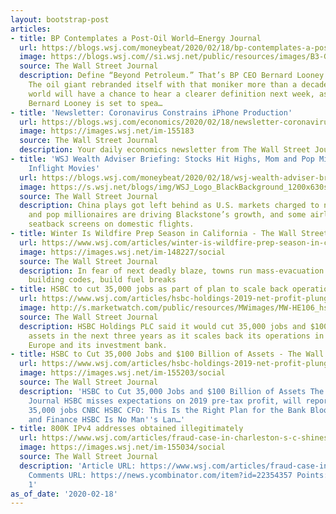 ```yaml
---
layout: bootstrap-post
articles:
- title: BP Contemplates a Post-Oil World—Energy Journal
  url: https://blogs.wsj.com/moneybeat/2020/02/18/bp-contemplates-a-post-oil-world-energy-journal/
  image: https://blogs.wsj.com//si.wsj.net/public/resources/images/B3-GD307_Looney_P_20200218084709.jpg
  source: The Wall Street Journal
  description: Define “Beyond Petroleum.” That’s BP CEO Bernard Looney’s challenge.
    The oil giant rebranded itself with that moniker more than a decade ago—and the
    world will have a chance to hear a clearer definition next week, as BP’s new CEO
    Bernard Looney is set to spea…
- title: 'Newsletter: Coronavirus Constrains iPhone Production'
  url: https://blogs.wsj.com/economics/2020/02/18/newsletter-coronavirus-constrains-iphone-production/
  image: https://images.wsj.net/im-155183
  source: The Wall Street Journal
  description: Your daily economics newsletter from The Wall Street Journal.
- title: 'WSJ Wealth Adviser Briefing: Stocks Hit Highs, Mom and Pop Millionaires,
    Inflight Movies'
  url: https://blogs.wsj.com/moneybeat/2020/02/18/wsj-wealth-adviser-briefing-markets-hover-near-records-mom-and-pop-millionaires-inflight-movies/
  image: https://s.wsj.net/blogs/img/WSJ_Logo_BlackBackground_1200x630social
  source: The Wall Street Journal
  description: China plays got left behind as U.S. markets charged to new highs; mom
    and pop millionaires are driving Blackstone’s growth, and some airlines are ditching
    seatback screens on domestic flights.
- title: Winter Is Wildfire Prep Season in California - The Wall Street Journal
  url: https://www.wsj.com/articles/winter-is-wildfire-prep-season-in-california-11582021800
  image: https://images.wsj.net/im-148227/social
  source: The Wall Street Journal
  description: In fear of next deadly blaze, towns run mass-evacuation drills, rewrite
    building codes, build fuel breaks
- title: HSBC to cut 35,000 jobs as part of plan to scale back operations
  url: https://www.wsj.com/articles/hsbc-holdings-2019-net-profit-plunged-53-11582001092?mod=djemalertNEWS
  image: http://s.marketwatch.com/public/resources/MWimages/MW-HE106_hsbc_ZG_20190219014756.jpg
  source: The Wall Street Journal
  description: HSBC Holdings PLC said it would cut 35,000 jobs and $100 billion in
    assets in the next three years as it scales back its operations in the U.S., mainland
    Europe and its investment bank.
- title: HSBC to Cut 35,000 Jobs and $100 Billion of Assets - The Wall Street Journal
  url: https://www.wsj.com/articles/hsbc-holdings-2019-net-profit-plunged-53-11582001092
  image: https://images.wsj.net/im-155203/social
  source: The Wall Street Journal
  description: 'HSBC to Cut 35,000 Jobs and $100 Billion of Assets The Wall Street
    Journal HSBC misses expectations on 2019 pre-tax profit, will reportedly slash
    35,000 jobs CNBC HSBC CFO: This Is the Right Plan for the Bank Bloomberg Markets
    and Finance HSBC Is No Man''s Lan…'
- title: 800K IPv4 addresses obtained illegitimately
  url: https://www.wsj.com/articles/fraud-case-in-charleston-s-c-shines-light-on-webs-dark-corners-11581944400
  image: https://images.wsj.net/im-155034/social
  source: The Wall Street Journal
  description: 'Article URL: https://www.wsj.com/articles/fraud-case-in-charleston-s-c-shines-light-on-webs-dark-corners-11581944400
    Comments URL: https://news.ycombinator.com/item?id=22354357 Points: 4 # Comments:
    1'
as_of_date: '2020-02-18'
---
```


